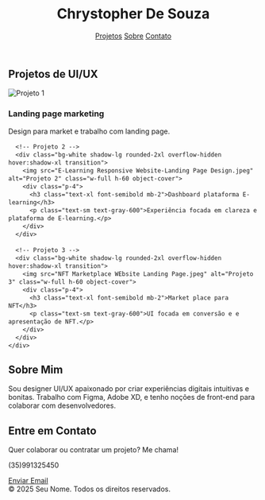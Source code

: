 <!DOCTYPE html>
<html lang="pt-BR">
<head>
  <meta charset="UTF-8" />
  <meta name="viewport" content="width=device-width, initial-scale=1.0" />
  <title>Portfólio UI/UX - Chrystopher De Souza</title>
  <script src="https://cdn.tailwindcss.com"></script>
</head>
<body class="bg-gray-50 text-gray-800 font-sans">
  <header class="bg-white shadow-md p-6">
    <div class="max-w-6xl mx-auto flex justify-between items-center">
      <h1 class="text-2xl font-bold">Chrystopher De Souza</h1>
      <nav class="space-x-4">
        <a href="#projetos" class="text-gray-600 hover:text-black">Projetos</a>
        <a href="#sobre" class="text-gray-600 hover:text-black">Sobre</a>
        <a href="#contato" class="text-gray-600 hover:text-black">Contato</a>
      </nav>
    </div>
  </header>

  <section class="max-w-6xl mx-auto px-4 py-16">
    <h2 class="text-4xl font-bold mb-8">Projetos de UI/UX</h2>
    <div class="grid md:grid-cols-3 gap-8" id="projetos">
      <!-- Projeto 1 -->
      <div class="bg-white shadow-lg rounded-2xl overflow-hidden hover:shadow-xl transition">
        <img src="Landing Page Website _ Agência de Marketing.jpeg" alt="Projeto 1" class="w-full h-60 object-cover">
        <div class="p-4">
          <h3 class="text-xl font-semibold mb-2">Landing page marketing</h3>
          <p class="text-sm text-gray-600">Design para market e trabalho com landing page.</p>
        </div>
      </div>

      <!-- Projeto 2 -->
      <div class="bg-white shadow-lg rounded-2xl overflow-hidden hover:shadow-xl transition">
        <img src="E-Learning Responsive Website-Landing Page Design.jpeg" alt="Projeto 2" class="w-full h-60 object-cover">
        <div class="p-4">
          <h3 class="text-xl font-semibold mb-2">Dashboard plataforma E-learning</h3>
          <p class="text-sm text-gray-600">Experiência focada em clareza e plataforma de E-learning.</p>
        </div>
      </div>

      <!-- Projeto 3 -->
      <div class="bg-white shadow-lg rounded-2xl overflow-hidden hover:shadow-xl transition">
        <img src="NFT Marketplace WEbsite Landing Page.jpeg" alt="Projeto 3" class="w-full h-60 object-cover">
        <div class="p-4">
          <h3 class="text-xl font-semibold mb-2">Market place para NFT</h3>
          <p class="text-sm text-gray-600">UI focada em conversão e e apresentação de NFT.</p>
        </div>
      </div>
    </div>
  </section>

  <section id="sobre" class="bg-white py-16 px-4">
    <div class="max-w-4xl mx-auto text-center">
      <h2 class="text-3xl font-bold mb-4">Sobre Mim</h2>
      <p class="text-gray-600 text-lg">Sou designer UI/UX apaixonado por criar experiências digitais intuitivas e bonitas. Trabalho com Figma, Adobe XD, e tenho noções de front-end para colaborar com desenvolvedores.</p>
    </div>
  </section>

  <section id="contato" class="bg-gray-100 py-16 px-4">
    <div class="max-w-4xl mx-auto text-center">
      <h2 class="text-3xl font-bold mb-4">Entre em Contato</h2>
      <p class="text-gray-600 mb-6">Quer colaborar ou contratar um projeto? Me chama!</p>
      <p class="text-gray-600 mb-6">(35)991325450</p>
      <a href="mailto:chrysbussines@gmail.com" class="inline-block bg-black text-white px-6 py-3 rounded-full hover:bg-gray-800">Enviar Email</a>
    </div>
  </section>

  <footer class="bg-white text-center py-4 text-sm text-gray-500">
    © 2025 Seu Nome. Todos os direitos reservados.
  </footer>
</body>
</html>
